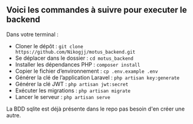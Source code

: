 ## Voici les commandes à suivre pour executer le backend

Dans votre terminal :

- Cloner le dépôt : `git clone https://github.com/Nikogjj/motus_backend.git`
- Se déplacer dans le dossier : `cd motus_backend`
- Installer les dépendances PHP : `composer install`
- Copier le fichier d’environnement : `cp .env.example .env`
- Générer la clé de l’application Laravel : `php artisan key:generate`
- Générer la clé JWT : `php artisan jwt:secret`
- Exécuter les migrations : `php artisan migrate`
- Lancer le serveur : `php artisan serve`

La BDD sqlite est déjà présente dans le repo pas besoin d'en créer une autre.
